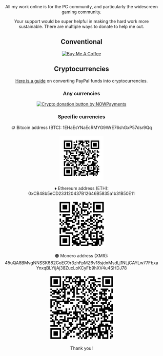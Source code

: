<div align="center"

All my work online is for the PC community, and particularly the widescreen gaming community.

Your support would be super helpful in making the hard work more sustainable. There are multiple ways to donate to help me out.

## Conventional

<a href="https://www.buymeacoffee.com/rozzi" target="_blank"><img src="https://cdn.buymeacoffee.com/buttons/v2/default-violet.png" alt="Buy Me A Coffee" style="height: 60px !important;width: 217px !important;" ></a>

## Cryptocurrencies
[Here is a guide](https://99bitcoins.com/buy-bitcoin/buy-bitcoin-with-paypal/) on converting PayPal funds into cryptocurrencies.

### Any currencies

<a href="https://nowpayments.io/donation?api_key=BH93XVS-X2H4QTP-KFVSVBW-Y1RQRJ1" target="_blank">
<img src="https://nowpayments.io/images/embeds/donation-button-white.svg" alt="Crypto donation button by NOWPayments"></a>

### Specific currencies

:coin: Bitcoin address (BTC): 1EHaEsYNaEcRMYG9WrE76shGxP57dsr9Qq

<img src="/donations/BTC.png" alt="BTC"/>


:diamonds: Ethereum address (ETH): 0xCB48b5eCD233120437B12646B5835a1b31B50E11

![](/donations/ETH.png)


:orange_circle: Monero address (XMR): 45uQA8BMvgNNSSK682GoEC9r3zhFpMZ6v18sjdnMsdLj1NLjCAYLw77FbxaYnxqBLYijAj38ZucLoKCyFb9hXV4u4SHDJ78

![](/donations/XMR.png)

Thank you!

</div>
